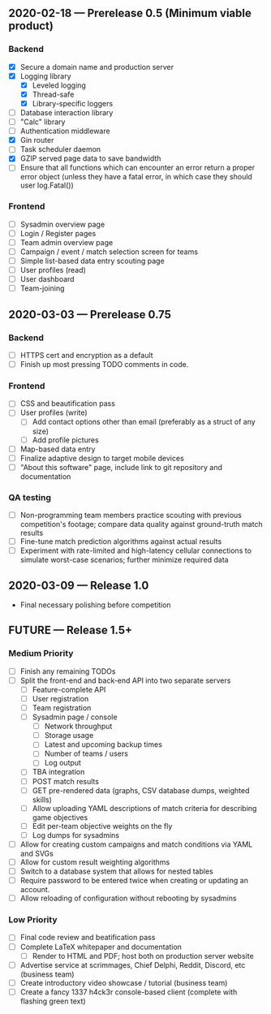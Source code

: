 ## 2020-02-18 — Prerelease 0.5 (Minimum viable product)

### Backend

 - [X] Secure a domain name and production server
 - [X] Logging library
   - [X] Leveled logging
   - [X] Thread-safe
   - [X] Library-specific loggers
 - [ ] Database interaction library
 - [ ] "Calc" library
 - [ ] Authentication middleware
 - [X] Gin router
 - [ ] Task scheduler daemon
 - [X] GZIP served page data to save bandwidth
 - [ ] Ensure that all functions which can encounter an error return a proper error object (unless they have a fatal error, in which case they should user log.Fatal())

### Frontend

 - [ ] Sysadmin overview page
 - [ ] Login / Register pages
 - [ ] Team admin overview page
 - [ ] Campaign / event / match selection screen for teams
 - [ ] Simple list-based data entry scouting page
 - [ ] User profiles (read)
 - [ ] User dashboard
 - [ ] Team-joining

## 2020-03-03 — Prerelease 0.75

### Backend

 - [ ] HTTPS cert and encryption as a default
 - [ ] Finish up most pressing TODO comments in code.

### Frontend

 - [ ] CSS and beautification pass
 - [ ] User profiles (write)
   - [ ] Add contact options other than email (preferably as a struct of any size)
   - [ ] Add profile pictures
 - [ ] Map-based data entry
 - [ ] Finalize adaptive design to target mobile devices
 - [ ] "About this software" page, include link to git repository and documentation

### QA testing

 - [ ] Non-programming team members practice scouting with previous competition's footage; compare data quality against ground-truth match results
 - [ ] Fine-tune match prediction algorithms against actual results
 - [ ] Experiment with rate-limited and high-latency cellular connections to simulate worst-case scenarios; further minimize required data

## 2020-03-09 — Release 1.0

 - Final necessary polishing before competition

## FUTURE — Release 1.5+

### Medium Priority

 - [ ] Finish any remaining TODOs
 - [ ] Split the front-end and back-end API into two separate servers
   - [ ] Feature-complete API
   - [ ] User registration
   - [ ] Team registration
   - [ ] Sysadmin page / console
     - [ ] Network throughput
     - [ ] Storage usage
     - [ ] Latest and upcoming backup times
     - [ ] Number of teams / users
     - [ ] Log output
   - [ ] TBA integration
   - [ ] POST match results
   - [ ] GET pre-rendered data (graphs, CSV database dumps, weighted skills)
   - [ ] Allow uploading YAML descriptions of match criteria for describing game objectives
   - [ ] Edit per-team objective weights on the fly
   - [ ] Log dumps for sysadmins
 - [ ] Allow for creating custom campaigns and match conditions via YAML and SVGs
 - [ ] Allow for custom result weighting algorithms
 - [ ] Switch to a database system that allows for nested tables
 - [ ] Require password to be entered twice when creating or updating an account.
 - [ ] Allow reloading of configuration without rebooting by sysadmins

### Low Priority

- [ ] Final code review and beatification pass
- [ ] Complete LaTeX whitepaper and documentation
   - [ ] Render to HTML and PDF; host both on production server website
 - [ ] Advertise service at scrimmages, Chief Delphi, Reddit, Discord, etc (business team)
 - [ ] Create introductory video showcase / tutorial (business team)
 - [ ] Create a fancy 1337 h4ck3r console-based client (complete with flashing green text)